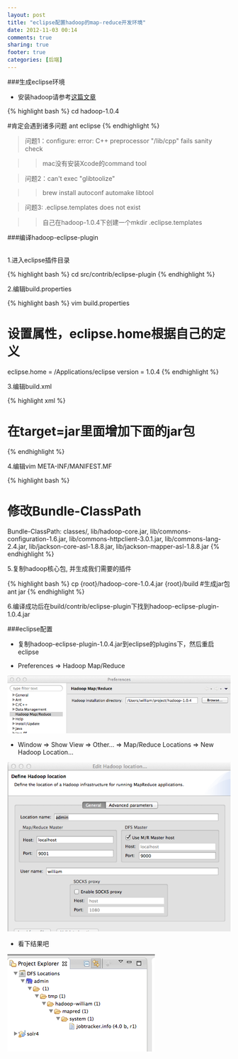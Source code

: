```yaml
---
layout: post
title: "eclipse配置hadoop的map-reduce开发环境"
date: 2012-11-03 00:14
comments: true
sharing: true
footer: true
categories: [后端]
---
```



###生成eclipse环境

+ 安装hadoop请参考[这篇文章](/blog/2012/11/02/an-zhuang-pei-zhi-hadoop/)

{% highlight bash %}
cd hadoop-1.0.4

#肯定会遇到诸多问题
ant eclipse 
{% endhighlight %}

> 问题1：configure: error: C++ preprocessor "/lib/cpp" fails sanity check

>> mac没有安装Xcode的command tool

> 问题2：can't exec "glibtoolize"

>> brew install autoconf automake libtool

> 问题3: .eclipse.templates does not exist

>> 自己在hadoop-1.0.4下创建一个mkdir .eclipse.templates


<!-- more -->

###编译hadoop-eclipse-plugin

<br />
1.进入eclipse插件目录

{% highlight bash %}
cd src/contrib/eclipse-plugin
{% endhighlight %}

2.编辑build.properties 

{% highlight bash %}
vim build.properties
# 设置属性，eclipse.home根据自己的定义
eclipse.home = /Applications/eclipse
version = 1.0.4
{% endhighlight %}

3.编辑build.xml

{% highlight xml %}
# 在target=jar里面增加下面的jar包
<copy file="${hadoop.root}/lib/commons-lang-2.4.jar"  todir="${build.dir}/lib" verbose="true"/>
<copy file="${hadoop.root}/lib/commons-configuration-1.6.jar"  todir="${build.dir}/lib" verbose="true"/>
<copy file="${hadoop.root}/lib/jackson-core-asl-1.8.8.jar"  todir="${build.dir}/lib" verbose="true"/>
<copy file="${hadoop.root}/lib/jackson-mapper-asl-1.8.8.jar"  todir="${build.dir}/lib" verbose="true"/>
<copy file="${hadoop.root}/lib/commons-httpclient-3.0.1.jar"  todir="${build.dir}/lib" verbose="true"/>
{% endhighlight %}

4.编辑vim META-INF/MANIFEST.MF

{% highlight bash %}
# 修改Bundle-ClassPath
Bundle-ClassPath: classes/,
  lib/hadoop-core.jar,
  lib/commons-configuration-1.6.jar,
  lib/commons-httpclient-3.0.1.jar,
  lib/commons-lang-2.4.jar,
  lib/jackson-core-asl-1.8.8.jar,
  lib/jackson-mapper-asl-1.8.8.jar
{% endhighlight %}

5.复制hadoop核心包, 并生成我们需要的插件

{% highlight bash %}
cp {root}/hadoop-core-1.0.4.jar {root}/build
#生成jar包
ant jar
{% endhighlight %}

6.编译成功后在build/contrib/eclipse-plugin下找到hadoop-eclipse-plugin-1.0.4.jar

###eclipse配置

+ 复制hadoop-eclipse-plugin-1.0.4.jar到eclipse的plugins下，然后重启eclipse

+ Preferences => Hadoop Map/Reduce

![hadoop-eclipse-location.png](/images/post/hadoop-eclipse-location.png "hadoop-eclipse-location.png")

+ Window => Show View => Other... => Map/Reduce Locations => New Hadoop Location...

![hadoop-eclipse-general.png](/images/post/hadoop-eclipse-general.png "hadoop-eclipse-general.png")

+ 看下结果吧

![hadoop-eclipse-result.png](/images/post/hadoop-eclipse-result.png "hadoop-eclipse-result.png")
